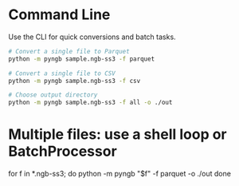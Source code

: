 # Command Line

Use the CLI for quick conversions and batch tasks.

```bash
# Convert a single file to Parquet
python -m pyngb sample.ngb-ss3 -f parquet

# Convert a single file to CSV
python -m pyngb sample.ngb-ss3 -f csv

# Choose output directory
python -m pyngb sample.ngb-ss3 -f all -o ./out
```
# Multiple files: use a shell loop or BatchProcessor
for f in *.ngb-ss3; do
	python -m pyngb "$f" -f parquet -o ./out
done
